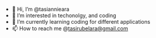 - 👋 Hi, I’m @tasiannieara
- 👀 I’m interested in techonolgy, and coding
- 🌱 I’m currently learning coding for different applications
- 📫 How to reach me @tasirubelara@gmail.com

<!---
tasiannieara/tasiannieara is a ✨ special ✨ repository because its `README.md` (this file) appears on your GitHub profile.
You can click the Preview link to take a look at your changes.
--->
